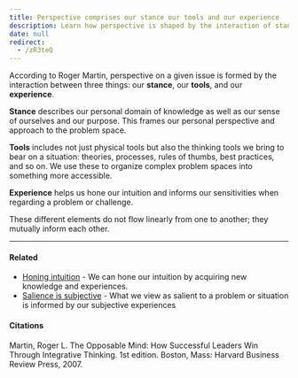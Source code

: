 ```yaml
---
title: Perspective comprises our stance our tools and our experience
description: Learn how perspective is shaped by the interaction of stance, tools, and experience to better understand and approach complex problems effectively.
date: null
redirect:
  - /zR3teQ
---
```


According to Roger Martin, perspective on a given issue is formed by the interaction between three things: our **stance**, our **tools**, and our **experience**.

**Stance** describes our personal domain of knowledge as well as our sense of ourselves and our purpose. This frames our personal perspective and approach to the problem space.

**Tools** includes not just physical tools but also the thinking tools we bring to bear on a situation: theories, processes, rules of thumbs, best practices, and so on. We use these to organize complex problem spaces into something more accessible.

**Experience** helps us hone our intuition and informs our sensitivities when regarding a problem or challenge.

These different elements do not flow linearly from one to another; they mutually inform each other.

---

#### Related

- [Honing intuition](https://publish.obsidian.md/mobydiction/notes/Honing+intuition) \- We can hone our intuition by acquiring new knowledge and experiences.
- [Salience is subjective](https://publish.obsidian.md/mobydiction/notes/Salience+is+subjective) \- What we view as salient to a problem or situation is informed by our subjective experiences

#### Citations

Martin, Roger L. The Opposable Mind: How Successful Leaders Win Through Integrative Thinking. 1st edition. Boston, Mass: Harvard Business Review Press, 2007.
